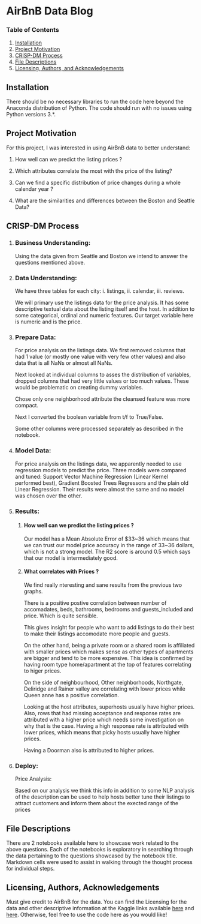 # AirBnB Data Blog

### Table of Contents

1. [Installation](#installation)
2. [Project Motivation](#motivation)
3. [CRISP-DM Process](#crispdmprocess)
4. [File Descriptions](#files)
5. [Licensing, Authors, and Acknowledgements](#licensing)

## Installation <a name="installation"></a>

There should be no necessary libraries to run the code here beyond the Anaconda distribution of Python.  The code should run with no issues using Python versions 3.*.

## Project Motivation<a name="motivation"></a>

For this project, I was interested in using AirBnB data to better understand:

1. How well can we predict the listing prices ? 

2. Which attributes correlate the most with the price of the listing? 

3. Can we find a specific distribution of price changes during a whole calendar year ? 

4. What are the similarities and differences between the Boston and Seattle Data? 

## CRISP-DM Process <a name="crispdmprocess"></a> 

1. ### Business Understanding:  

   Using the data given from Seattle and Boston we intend to answer the questions mentioned above.

2. ### Data Understanding: 

   We have three tables for each city: i. listings, ii. calendar, iii. reviews.

   We will primary use the listings data for the price analysis. It has some descriptive textual data about the listing itself and the host. In addition to some categorical,  ordinal and numeric features. Our target variable here is numeric and is the price. 

2. ### Prepare Data: 

   For price analysis on the listings data. We first removed columns that had 1 value (or mostly one value with very few other values) and also data that is all NaNs or almost all NaNs. 

   Next looked at individual columns to asses the distribution of variables, dropped columns that had very little values or too much values. These would be problematic on creating dummy variables. 

   Chose only one neighborhood attribute the cleansed feature was more compact. 

   Next I converted the boolean variable from t/f to True/False. 

   Some other columns were processed separately as described in the notebook.

3. ### Model Data:

   For price analysis on the listings data, we apparently needed to use regression models to predict the price. Three models were compared and tuned: Support Vector Machine Regression (Linear Kernel performed best), Gradient Boosted Trees Regressors and the plain old Linear Regression. Their results were almost the same and no model was chosen over the other. 

4. ### Results:

   1. #### How well can we predict the listing prices ? 

      Our model has a Mean Absolute Error of $33~36 which means that we can trust our model price accuracy in the range of 33~36 dollars, which is not a strong model. The R2 score is around 0.5 which says that our model is intermediately good.  

   2. #### What correlates with Prices ? 

      We find really nteresting and sane results from the previous two graphs. 

      There is a positive postive correlation between number of accomadates, beds, bathrooms, bedrooms and guests_included and price. Which is quite sensible. 

      This gives insight for people who want to add listings to do their best to make their listings accomodate more people and guests. 

      On the other hand, being a private room or a shared room is affiliated with smaller prices which makes sense as other types of apartments are bigger and tend to be more expensive. This idea is confirmed by having room type home/apartment at the top of features correlating to higer prices. 

      On the side of neighbourhood, Other neighborhoods, Northgate, Deliridge and Rainer valley are correlating with lower prices while Queen anne has a positive correlation.

      Looking at the host attributes, superhosts usually have higher prices. Also, rows that had missing acceptance and response rates are attributed with a higher price which needs some investigation on why that is the case. Having a high response rate is attributed with lower prices, which means that picky hosts usually have higher prices. 

      Having a Doorman also is attributed to higher prices. 

5. ### Deploy:

   Price Analysis:

   Based on our analysis we think this info in addition to some NLP analysis of the description can be used to help hosts better tune their listings to attract customers and inform them about the exected range of the prices 

## File Descriptions <a name="files"></a>

There are 2 notebooks available here to showcase work related to the above questions.  Each of the notebooks is exploratory in searching through the data pertaining to the questions showcased by the notebook title.  Markdown cells were used to assist in walking through the thought process for individual steps.  

## Licensing, Authors, Acknowledgements<a name="licensing"></a>

Must give credit to AirBnB for the data.  You can find the Licensing for the data and other descriptive information at the Kaggle links available [here](https://www.kaggle.com/airbnb/seattle/data) and [here](https://www.kaggle.com/airbnb/boston).  Otherwise, feel free to use the code here as you would like! 
